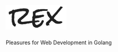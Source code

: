 # <a href="#"><img alt="rex" src="https://raw.githubusercontent.com/go-rex/rex/assets/images/rex.png" width="160px" height="64px"></a>

Pleasures for Web Development in Golang
